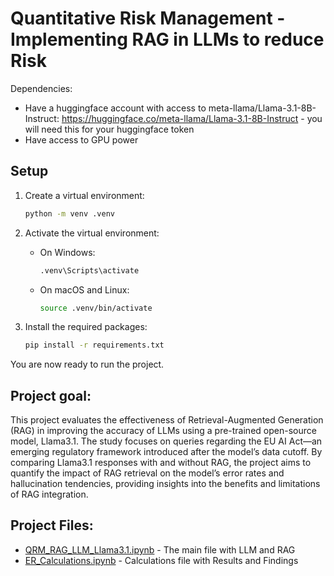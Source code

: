 # Quantitative Risk Management - Implementing RAG in LLMs to reduce Risk

Dependencies:
- Have a huggingface account with access to meta-llama/Llama-3.1-8B-Instruct: https://huggingface.co/meta-llama/Llama-3.1-8B-Instruct - you will need this for your huggingface token
- Have access to GPU power

## Setup

1. Create a virtual environment:
    ```sh
    python -m venv .venv
    ```

2. Activate the virtual environment:
    - On Windows:
        ```sh
        .venv\Scripts\activate
        ```
    - On macOS and Linux:
        ```sh
        source .venv/bin/activate
        ```

3. Install the required packages:
    ```sh
    pip install -r requirements.txt
    ```

You are now ready to run the project.

## Project goal:
This project evaluates the effectiveness of Retrieval-Augmented Generation (RAG) in improving the accuracy of LLMs using a pre-trained open-source model, Llama3.1. The study focuses on queries regarding the EU AI Act—an emerging regulatory framework introduced after the model’s data cutoff. By comparing Llama3.1 responses with and without RAG, the project aims to quantify the impact of RAG retrieval on the model’s error rates and hallucination tendencies, providing insights into the benefits and limitations of RAG integration.

## Project Files:
- [QRM_RAG_LLM_Llama3.1.ipynb](https://github.com/SebastianRosenquist/QRM_LLM_Scraper/blob/main/QRM_RAG_LLM_Llama3.1.ipynb) - The main file with LLM and RAG
- [ER_Calculations.ipynb](https://github.com/SebastianRosenquist/QRM_LLM_Scraper/blob/main/ER_Calculations.ipynb) - Calculations file with Results and Findings
